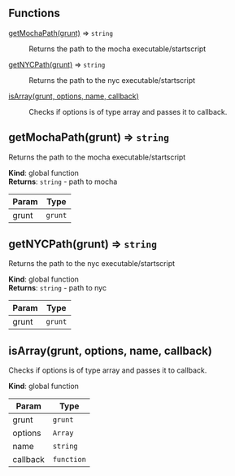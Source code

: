 ## Functions

<dl>
<dt><a href="#getMochaPath">getMochaPath(grunt)</a> ⇒ <code>string</code></dt>
<dd><p>Returns the path to the mocha executable/startscript</p>
</dd>
<dt><a href="#getNYCPath">getNYCPath(grunt)</a> ⇒ <code>string</code></dt>
<dd><p>Returns the path to the nyc executable/startscript</p>
</dd>
<dt><a href="#isArray">isArray(grunt, options, name, callback)</a></dt>
<dd><p>Checks if options is of type array and passes it to callback.</p>
</dd>
</dl>

<a name="getMochaPath"></a>

## getMochaPath(grunt) ⇒ <code>string</code>
Returns the path to the mocha executable/startscript

**Kind**: global function  
**Returns**: <code>string</code> - path to mocha  

| Param | Type |
| --- | --- |
| grunt | <code>grunt</code> | 

<a name="getNYCPath"></a>

## getNYCPath(grunt) ⇒ <code>string</code>
Returns the path to the nyc executable/startscript

**Kind**: global function  
**Returns**: <code>string</code> - path to nyc  

| Param | Type |
| --- | --- |
| grunt | <code>grunt</code> | 

<a name="isArray"></a>

## isArray(grunt, options, name, callback)
Checks if options is of type array and passes it to callback.

**Kind**: global function  

| Param | Type |
| --- | --- |
| grunt | <code>grunt</code> | 
| options | <code>Array</code> | 
| name | <code>string</code> | 
| callback | <code>function</code> | 

